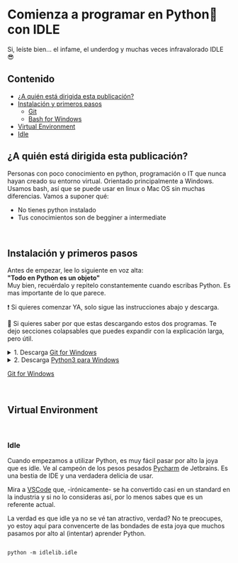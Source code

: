 # Comienza a programar en Python🐍 con IDLE 
Si, leíste bien... el infame, el underdog y muchas veces infravalorado IDLE 😎 


## Contenido 

  * [¿A quién está dirigida esta publicación?](#chapter-0) 
  * [Instalación y primeros pasos](#chapter-1) 
    * [Git](#chapter-1.1)
    * [Bash for Windows](#chapter-1.2)
  * [Virtual Environment](#chapter-2) 
  * [Idle](#chapter-3) 


## ¿A quién está dirigida esta publicación? <a name="chapter-0"></a> 

Personas con poco conocimiento en python, programación o IT que nunca hayan creado su entorno virtual. Orientado principalmente a Windows. Usamos bash, así que se puede usar en linux o Mac OS sin muchas diferencias. Vamos a suponer qué:

* No tienes python instalado
* Tus conocimientos son de begginer a intermediate

&nbsp; 

## Instalación y primeros pasos <a name="chapter-1"></a> 
Antes de empezar, lee lo siguiente en voz alta:  
**"Todo en Python es un objeto"**  
Muy bien, recuérdalo y repitelo constantemente cuando escribas Python. Es mas importante de lo que parece. 
&nbsp; 

❗ Si quieres comenzar YA, solo sigue las instrucciones abajo y descarga. 

🧠 Si quieres saber por que estas descargando estos dos programas. Te dejo secciones colapsables que puedes expandir con la explicación larga, pero útil.

<details>
  <summary>1. Descarga <a href="https://gitforwindows.org/">Git for Windows</a> </summary> 
  
## Bienvenido al mundo del collaborative coding 


### Git <a name="#chapter-1.1"></a>
Wait, what? *¿Porque?* Git es un Versión Control System - VCS y es un standard para controlar las versiones de tu programa. Como referencia, GitHub, Gitlab y Bitbucket estan basadas en GIT. Cuando seas un programador profesional o crees una aplicacion, te daras cuenta que el codigo se escribe entre varios. Como funcion mas o menos, es que varias personas trabajan en una aplicacion, toman turnos para modificarla y al final se reconcilia el producto final. Sé que esto no tiene mucho sentido si apenas te estas acercando a la industria IT pero, ¿Recuerdas aquel dia cuando por fin terminaste un trabajo o tarea y guardas el archivo como "versionFinal.docx"?. Todo fino verdad?
 
Espera, 15 minutos después te has acordado que no revisaste la ortografía en los últimos párrafos y que querias cambiar una imagen. Abres el archivo y lo haces. Esta vez, lo guardas como "versionFinalFinal.docx". Uff, que alivio terminar por fin.
 
Al día siguiente abres el archivo por que necesitas agregar una nueva sección que te han pedido y lo guardas como "versionFinalLaBuena.docx". 
 
Todos hemos estado ahi, y no nos engañemos, sabemos que esa no sera la ultima vez que guardes el archivo y que en tu directorio vas a tener algo como:
 
![image](https://user-images.githubusercontent.com/71740335/149613632-ee3088c1-d6a7-4f59-a48a-d1354e1d39a6.png)

Cual fue primero y cual funciona? En ese momento lo sabes, en 6 meses; quien sabe. Y por eso usamos GIT, cada modificacion lleva un comentario y un usuario, solo se tiene una rama o branch principal, comunmente llamada Main. Cada modificacion es (usualmente) rastreable. Como Bonus, usaremos algunos comandos de Git, los mas basicos.
 
Git viene con un GUI y un CLI - Command Line Interface. Lo que nos interesa de Git for Windows en este momento es lo que sigue: BASH.

### Bash for windows <a name="#chapter-1.2"></a>

Bash es Unix Shell. Siempre que escuches Shell piensa en: Interprete de comandos que corre programas, típicamente en una consola como [cmd](https://docs.microsoft.com/en-us/windows-server/administration/windows-commands/cmd) o [putty](https://www.putty.org/). Bash es el lenguaje con el que ejecutas comandos. 

![image](https://user-images.githubusercontent.com/71740335/149614223-d18d4ac9-9841-463e-9f53-530141d1093a.png)
 
Voy a utilizar algunos comandos básicos en bash, estos te serán útiles ya que la mayoría de los servidores corren en alguna versión de unix/linux lo que los convierte en un stardard de facto. Para la gente usando zsh, los comandos de bash funcional igual en mac. 
 

 
 
</details>


<details>
  <summary>2. Descarga <a href="https://www.python.org/downloads/">Python3 para Windows</a> </summary>
  
  ## Heading
  1. A numbered
  2. list
     * With some
     * Sub bullets
</details>

<a href="https://gitforwindows.org/">Git for Windows</a>



&nbsp; 

## Virtual Environment <a name="chapter-2"></a> 

  

  

  

  

  

&nbsp; 

### Idle <a name="chapter-3"></a> 

  

Cuando empezamos a utilizar Python, es muy fácil pasar por alto la joya que es idle. Ve al campeón de los pesos pesados [Pycharm](https://www.jetbrains.com/pycharm/) de Jetbrains. Es una bestia de IDE y una verdadera delicia de usar. 

  

Mira a [VSCode](https://code.visualstudio.com/) que, -irónicamente- se ha convertido casi en un standard en la industria y si no lo consideras así, por lo menos sabes que es un referente actual. 

  

La verdad es que idle ya no se vé tan atractivo, verdad? No te preocupes, yo estoy aquí para convencerte de las bondades de esta joya que muchos pasamos por alto al (intentar) aprender Python. 

  

``` 

python -m idlelib.idle 

``` 
